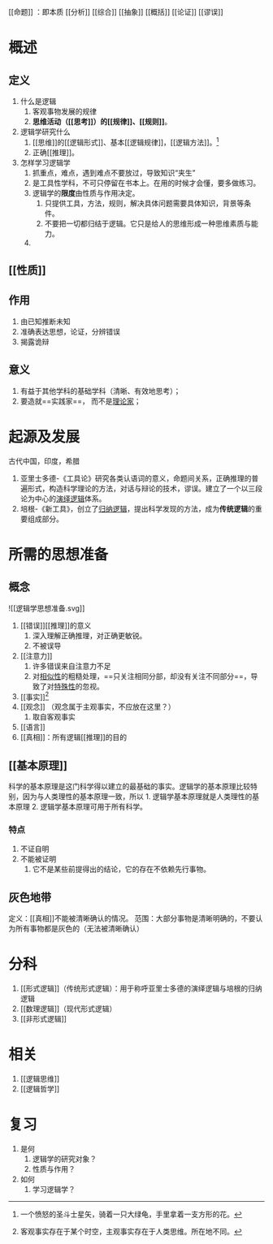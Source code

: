 [[命题]] ：即本质
[[分析]] 
[[综合]] 
[[抽象]] 
[[概括]] 
[[论证]] 
[[谬误]] 
# 概述
## 定义
1. 什么是逻辑
	1. 客观事物发展的规律
	2. **思维活动（[[思考]]）的[[规律]]、[[规则]]**。
2. 逻辑学研究什么
	1. [[思维]]的[[逻辑形式]]、基本[[逻辑规律]]，[[逻辑方法]]。[^2]
	2. 正确[[推理]]。
3. 怎样学习逻辑学
	1. 抓重点，难点，遇到难点不要放过，导致知识“夹生”
	2. 是工具性学科，不可只停留在书本上。在用的时候才会懂，要多做练习。
	3. 逻辑学的**限度**由性质与作用决定。
		1. 只提供工具，方法，规则，解决具体问题需要具体知识，背景等条件。
		2. 不要把一切都归结于逻辑。它只是给人的思维形成一种思维素质与能力。
	4. 
## [[性质]] 
## 作用
1. 由已知推断未知
2. 准确表达思想，论证，分辨错误
3. 揭露诡辩
## 意义
1. 有益于其他学科的基础学科（清晰、有效地思考）；
2. 要造就==实践家==， 而不是<u>理论家</u>；
# 起源及发展
古代中国，印度，希腊

1. 亚里士多德-《工具论》研究各类认语词的意义，命题间关系，正确推理的普遍形式，构造科学理论的方法，对话与辩论的技术，谬误。建立了一个以三段论为中心的<u>演绎逻辑</u>体系。
2. 培根-《新工具》，创立了<u>归纳逻辑</u>，提出科学发现的方法，成为**传统逻辑**的重要组成部分。


# 所需的思想准备
## 概念
![[逻辑学思想准备.svg]]
1. [[错误]][[推理]]的意义
	1. 深入理解正确推理，对正确更敏锐。
	2. 不被误导
2. [[注意力]] 
	1. 许多错误来自注意力不足
	2. 对<u>相似性</u>的粗糙处理，==只关注相同分部，却没有关注不同部分==，导致了对<u>特殊性</u>的忽视。
3. [[事实]][^1]
4. [[观念]] （观念属于主观事实，不应放在这里？）
	1. 取自客观事实
5. [[语言]] 
6. [[真相]]：所有逻辑[[推理]]的目的
## [[基本原理]] 
科学的基本原理是这门科学得以建立的最基础的事实。逻辑学的基本原理比较特别，因为与人类理性的基本原理一致，所以
	1. 逻辑学基本原理就是人类理性的基本原理
	2. 逻辑学基本原理可用于所有科学。
### 特点
1. 不证自明
2. 不能被证明
	1. 它不是某些前提得出的结论，它的存在不依赖先行事物。
## 灰色地带
定义：[[真相]]不能被清晰确认的情况。
范围：大部分事物是清晰明确的，不要认为所有事物都是灰色的（无法被清晰确认）

# 分科
1. [[形式逻辑]]（传统形式逻辑）：用于称呼亚里士多德的演绎逻辑与培根的归纳逻辑
2. [[数理逻辑]]（现代形式逻辑）
3. [[非形式逻辑]] 
# 相关
1. [[逻辑思维]] 
2. [[逻辑哲学]] 

# 复习
1. 是何
	1. 逻辑学的研究对象？
	2. 性质与作用？
2. 如何
	1. 学习逻辑学？




[^1]: 客观事实存在于某个时空，主观事实存在于人类思维。所在地不同。
[^2]: 一个愤怒的圣斗士星矢，骑着一只大绿龟，手里拿着一支方形的花。